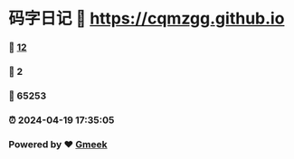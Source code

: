 # 码字日记 :link: https://cqmzgg.github.io 
### :page_facing_up: [12](https://cqmzgg.github.io/tag.html) 
### :speech_balloon: 2 
### :hibiscus: 65253 
### :alarm_clock: 2024-04-19 17:35:05 
### Powered by :heart: [Gmeek](https://github.com/Meekdai/Gmeek)
